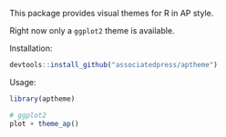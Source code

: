 This package provides visual themes for R in AP style.

Right now only a `ggplot2` theme is available.

Installation:

``` r
devtools::install_github("associatedpress/aptheme")
```

Usage:

``` r
library(aptheme)

# ggplot2
plot + theme_ap()
```
